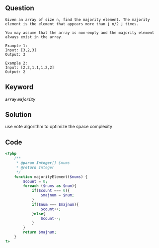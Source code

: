 ## Question
```
Given an array of size n, find the majority element. The majority element is the element that appears more than ⌊ n/2 ⌋ times.

You may assume that the array is non-empty and the majority element always exist in the array.

Example 1:
Input: [3,2,3]
Output: 3

Example 2:
Input: [2,2,1,1,1,2,2]
Output: 2
```

## Keyword
***`array`***  ***`majority`***

## Solution
use vote algorithm to optimize the space complexity

## Code
```php
<?php
    /**
     * @param Integer[] $nums
     * @return Integer
     */
    function majorityElement($nums) {
        $count = 0;
        foreach ($nums as $num){
            if($count === 0){
                $majnum = $num;
            }
            if($num === $majnum){
                $count++;
            }else{
                $count--;
            }
        }
        return $majnum;
    }
?>
```
